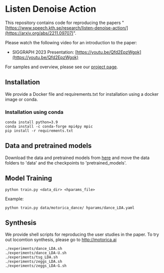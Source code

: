 # Listen Denoise Action
This repository contains code for reproducing the papers "[https://www.speech.kth.se/research/listen-denoise-action/](https://arxiv.org/abs/2211.09707)".

Please watch the following video for an introduction to the paper:
* SIGGRAPH 2023 Presentation: [https://youtu.be/Qfd2EpzWgok](https://youtu.be/Qfd2EpzWgok)

For samples and overview, please see our [project page](https://www.speech.kth.se/research/listen-denoise-action/).

## Installation
We provide a Docker file and requirements.txt for installation using a docker image or conda.

### Installation using conda
```
conda install python=3.9
conda install -c conda-forge mpi4py mpic
pip install -r requirements.txt
```

## Data and pretrained models
Download the data and pretrained models from [here]() and move the data folders to 'data' and the checkpoints to 'pretrained_models'.

## Model Training
```
python train.py <data_dir> <hparams_file>
```

Example:
```
python train.py data/motorica_dance/ hparams/dance_LDA.yaml
```
## Synthesis
We provide shell scripts for reproducing the user studies in the paper. To try out locomtion synthesis, please go to http://motorica.ai
```
./experiments/dance_LDA.sh
./experiments/dance_LDA-U.sh
./experiments/tsg_LDA.sh
./experiments/zeggs_LDA.sh
./experiments/zeggs_LDA-G.sh
```


